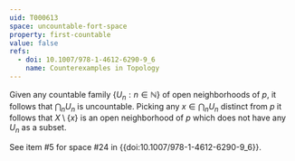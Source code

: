 ```yaml
---
uid: T000613
space: uncountable-fort-space
property: first-countable
value: false
refs:
  - doi: 10.1007/978-1-4612-6290-9_6
    name: Counterexamples in Topology
---
```

Given any countable family $\{ U_n : n \in \mathbb{N} \}$ of open neighborhoods of $p$, it follows that $\bigcap_n U_n$ is uncountable. Picking any $x \in \bigcap_n U_n$ distinct from $p$ it follows that $X \setminus \{ x \}$ is an open neighborhood of $p$ which does not have any $U_n$ as a subset.

See item #5 for space #24 in {{doi:10.1007/978-1-4612-6290-9_6}}.
